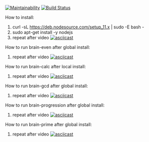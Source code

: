 [![Maintainability](https://api.codeclimate.com/v1/badges/af5e5f64998e3d6bfd52/maintainability)](https://codeclimate.com/github/botirk/project-lvl1-s486/maintainability)
[![Build Status](https://travis-ci.org/botirk/hexlet-brain-games.svg?branch=master)](https://travis-ci.org/botirk/hexlet-brain-games)

How to install:
1. curl -sL https://deb.nodesource.com/setup_11.x | sudo -E bash -
2. sudo apt-get install -y nodejs
3. repeat after video
[![asciicast](https://asciinema.org/a/ZsnV0X8x5oGcnrvHoTSHoaIPw.svg)](https://asciinema.org/a/ZsnV0X8x5oGcnrvHoTSHoaIPw)

How to run brain-even after global install:
1. repeat after video
[![asciicast](https://asciinema.org/a/YNL5xmW45EauqoYJnRuR9dr3s.svg)](https://asciinema.org/a/YNL5xmW45EauqoYJnRuR9dr3s)

How to run brain-calc after local install:
1. repeat after video
[![asciicast](https://asciinema.org/a/JJWjjI50DCAkSBoR965gzp8ev.svg)](https://asciinema.org/a/JJWjjI50DCAkSBoR965gzp8ev)

How to run brain-gcd after global install:
1. repeat after video
[![asciicast](https://asciinema.org/a/9pPzzASTeGvf5gKsaq51A7YvC.svg)](https://asciinema.org/a/9pPzzASTeGvf5gKsaq51A7YvC)

How to run brain-progression after global install:
1. repeat after video
[![asciicast](https://asciinema.org/a/xW0TjlbNXJTlAoy1yo0cPU0Vm.svg)](https://asciinema.org/a/xW0TjlbNXJTlAoy1yo0cPU0Vm)

How to run brain-prime after global install:
1. repeat after video
[![asciicast](https://asciinema.org/a/wZhDlEf7MRvRRSIGLnwnqgKU8.svg)](https://asciinema.org/a/wZhDlEf7MRvRRSIGLnwnqgKU8)